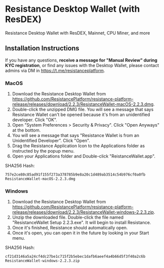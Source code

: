 # Resistance Desktop Wallet (with ResDEX)
Resistance Desktop Wallet with ResDEX, Mainnet, CPU Miner, and more

## Installation Instructions

If you have any questions, **receive a message for "Manual Review" during KYC registration**, or find any issues with the Desktop Wallet, please contact admins via DM in https://t.me/resistanceplatform.

### MacOS

1. Download the Resistance Desktop Wallet from https://github.com/ResistancePlatform/resistance-platform-release/releases/download/2.2.3/ResistanceWallet-macOS-2.2.3.dmg. 
2. Double-click the unzipped DMG file. You will see a message that says Resistance Wallet can't be opened because it's from an unidentified developer. Click "OK".
3. Open "System Preferences > Security & Privacy". Click "Open Anyways" at the bottom.
4. You will see a message that says "Resistance Wallet is from an Unidentified Developer". Click "Open".
5. Drag the Resistance Application Icon to the Applications folder as instructed by the popup menu.
6. Open your Applications folder and Double-click "ReistanceWallet.app".

SHA256 Hash:

```
757e2ce80c85ad91f155f273a378785b9e8a20c1d489ab3514c54b976cf0a0fb  ResistanceWallet-macOS-2.2.3.dmg
```

### Windows

1. Download the Resistance Desktop Wallet from https://github.com/ResistancePlatform/resistance-platform-release/releases/download/2.2.3/ResistanceWallet-windows-2.2.3.zip.
2. Unzip the downloaded file. Double-click the file named "ResistanceWallet Setup 2.2.3.exe". It will begin to install Resistance.
3. Once it's finished, Resistance should automatically open.
4. Once it's open, you can open it in the future by looking in your Start menu.

SHA256 Hash:

```
cf21d3146a5a24cf4dc27be1c715f2b5ebec1dafb6aeef4a4b66d5f3f40a2c6b  ResistanceWallet-windows-2.2.3.zip
```

